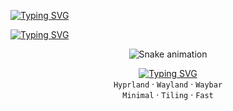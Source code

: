 [![Typing SVG](https://readme-typing-svg.demolab.com?font=Fira+Code&weight=600&size=26&duration=4000&pause=1000&color=58A6FF&background=FFFFFF00&center=true&vCenter=true&width=500&height=70&lines=frgnc-subash's+dots;Hyprland+%7C+Wayland;Minimal+%7C+Tiling+%7C+Fast)](https://github.com/frgnc/subash)

[![Typing SVG](https://readme-typing-svg.demolab.com?font=Fira+Code&weight=600&size=26&duration=3000&pause=500&color=FF79C6&background=FFFFFF00&width=500&height=50&lines=frgnc-subash's+dots%3A+Hyprland+%7C+Wayland+%7C+Fast)](https://github.com/frgnc/subash)

<p align="center">
  <img src="https://github.com/frgnc/frgnc/raw/output/github-contribution-grid-snake.svg" alt="Snake animation" />
</p>

<p align="center">
  <a href="https://git.io/typing-svg"><img src="https://readme-typing-svg.demolab.com?font=Fira+Code&pause=1000&color=00FFD1&background=00000000&center=true&vCenter=true&width=435&lines=frgnc-subash's+dots" alt="Typing SVG" /></a>
  <br>
  <code>Hyprland</code> · <code>Wayland</code> · <code>Waybar</code>
  <br>
  <code>Minimal</code> · <code>Tiling</code> · <code>Fast</code>
</p>